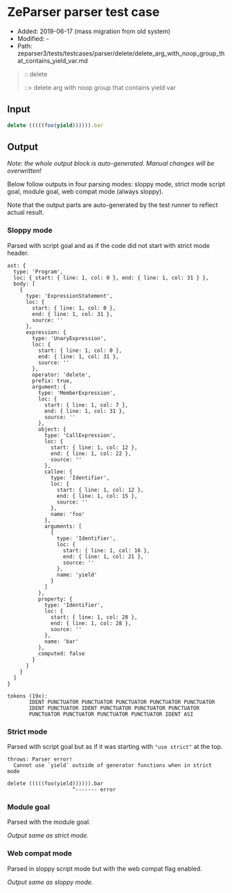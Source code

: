 # ZeParser parser test case

- Added: 2019-06-17 (mass migration from old system)
- Modified: -
- Path: zeparser3/tests/testcases/parser/delete/delete_arg_with_noop_group_that_contains_yield_var.md

> :: delete
>
> ::> delete arg with noop group that contains yield var

## Input

`````js
delete (((((foo(yield)))))).bar
`````

## Output

_Note: the whole output block is auto-generated. Manual changes will be overwritten!_

Below follow outputs in four parsing modes: sloppy mode, strict mode script goal, module goal, web compat mode (always sloppy).

Note that the output parts are auto-generated by the test runner to reflect actual result.

### Sloppy mode

Parsed with script goal and as if the code did not start with strict mode header.

`````
ast: {
  type: 'Program',
  loc: { start: { line: 1, col: 0 }, end: { line: 1, col: 31 } },
  body: [
    {
      type: 'ExpressionStatement',
      loc: {
        start: { line: 1, col: 0 },
        end: { line: 1, col: 31 },
        source: ''
      },
      expression: {
        type: 'UnaryExpression',
        loc: {
          start: { line: 1, col: 0 },
          end: { line: 1, col: 31 },
          source: ''
        },
        operator: 'delete',
        prefix: true,
        argument: {
          type: 'MemberExpression',
          loc: {
            start: { line: 1, col: 7 },
            end: { line: 1, col: 31 },
            source: ''
          },
          object: {
            type: 'CallExpression',
            loc: {
              start: { line: 1, col: 12 },
              end: { line: 1, col: 22 },
              source: ''
            },
            callee: {
              type: 'Identifier',
              loc: {
                start: { line: 1, col: 12 },
                end: { line: 1, col: 15 },
                source: ''
              },
              name: 'foo'
            },
            arguments: [
              {
                type: 'Identifier',
                loc: {
                  start: { line: 1, col: 16 },
                  end: { line: 1, col: 21 },
                  source: ''
                },
                name: 'yield'
              }
            ]
          },
          property: {
            type: 'Identifier',
            loc: {
              start: { line: 1, col: 28 },
              end: { line: 1, col: 28 },
              source: ''
            },
            name: 'bar'
          },
          computed: false
        }
      }
    }
  ]
}

tokens (19x):
       IDENT PUNCTUATOR PUNCTUATOR PUNCTUATOR PUNCTUATOR PUNCTUATOR
       IDENT PUNCTUATOR IDENT PUNCTUATOR PUNCTUATOR PUNCTUATOR
       PUNCTUATOR PUNCTUATOR PUNCTUATOR PUNCTUATOR IDENT ASI
`````

### Strict mode

Parsed with script goal but as if it was starting with `"use strict"` at the top.

`````
throws: Parser error!
  Cannot use `yield` outside of generator functions when in strict mode

delete (((((foo(yield)))))).bar
                     ^------- error
`````


### Module goal

Parsed with the module goal.

_Output same as strict mode._

### Web compat mode

Parsed in sloppy script mode but with the web compat flag enabled.

_Output same as sloppy mode._
